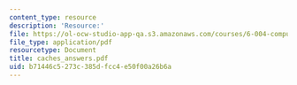 ```yaml
---
content_type: resource
description: 'Resource:'
file: https://ol-ocw-studio-app-qa.s3.amazonaws.com/courses/6-004-computation-structures-spring-2017/b71446c5273c385dfcc4e50f00a26b6a_caches_answers.pdf
file_type: application/pdf
resourcetype: Document
title: caches_answers.pdf
uid: b71446c5-273c-385d-fcc4-e50f00a26b6a
---
```

